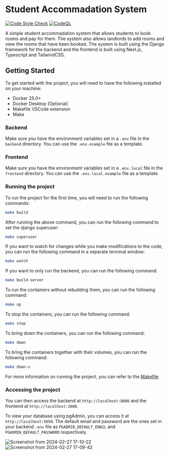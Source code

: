 
# Student Accommadation System

[![Code Style Check](https://github.com/SirSanctified/student-accommodation-api/actions/workflows/check-formating.yaml/badge.svg)](https://github.com/SirSanctified/student-accommodation-api/actions/workflows/check-formating.yaml)
[![CodeQL](https://github.com/SirSanctified/student-accommodation-api/actions/workflows/github-code-scanning/codeql/badge.svg)](https://github.com/SirSanctified/student-accommodation-api/actions/workflows/github-code-scanning/codeql)

A simple student accommadation system that allows students to book rooms and pay for them. The system also allows landlords to add rooms and view the rooms that have been booked. The system is built using the Django framework for the backend and the frontend is built using Next.js, Typescript and TailwindCSS.

## Getting Started

To get started with the project, you will need to have the following installed on your machine:

- Docker 25.0+
- Docker Desktop (Optional)
- Makefile VSCode extension
- Make

### Backend

Make sure you have the environment variables set in a `.env` file in the `backend` directory. You can use the `.env.example` file as a template.

### Frontend

Make sure you have the environment variables set in a `.env.local` file in the `frontend` directory. You can use the `.env.local.example` file as a template.

### Running the project

To run the project for the first time, you will need to run the following commands:

```bash
make build
```

After running the above command, you can run the following command to set the django superuser:

```bash
make superuser
```

If you want to watch for changes while you make modifications to the code, you can run the following command in a separate terminal window:

```bash
make watch
```

If you want to only run the backend, you can run the following command:

```bash
make build-server
```

To run the containers without rebuilding them, you can run the following command:

```bash
make up
```

To stop the containers, you can run the following command:

```bash
make stop
```

To bring down the containers, you can run the following command:

```bash
make down
```

To bring the containers together with their volumes, you can run the following command:

```bash
make down-v
```

For more information on running the project, you can refer to the [Makefile](https://github.com/SirSanctified/student-accommodation-api/blob/main/Makefile)

### Accessing the project

You can then access the backend at `http://localhost:8000` and the frontend at `http://localhost:3000`.

To view your database using pgAdmin, you can access it at `http://localhost:5050`. The default email and password are the ones set in your backend `.env` file as `PGADMIN_DEFAULT_EMAIL` and `PGADMIN_DEFAULT_PASSWORD` respectively.

![Screenshot from 2024-02-27 17-10-22](https://github.com/SirSanctified/student-accommodation-api/assets/63302923/b5700327-e76f-4c67-8b16-c25ae20dfd89)
![Screenshot from 2024-02-27 17-09-42](https://github.com/SirSanctified/student-accommodation-api/assets/63302923/cd33b92f-48f5-4bbf-8da8-704c3408699e)
